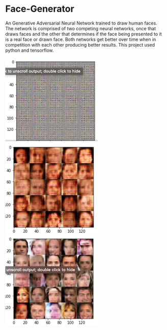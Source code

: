 # Face-Generator
An Generative Adversarial Neural Network trained to draw human faces. The network is comprised of two competing neural networks, once that draws faces and the other that determines if the face being presented to it is a real face or drawn face. Both networks get better over time when in competition with each other producing better results. This project used python and tensorflow.


![PinController. Location](https://github.com/crweaver225/Face-Generator/blob/master/screenshots/p1.png)
![PinController. Location](https://github.com/crweaver225/Face-Generator/blob/master/screenshots/p2.png)
![PinController. Location](https://github.com/crweaver225/Face-Generator/blob/master/screenshots/p3.png)
